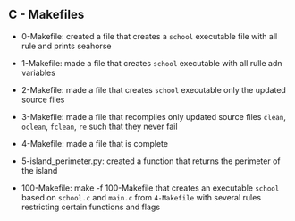 ## C - Makefiles

* 0-Makefile: created a file that creates a `school` executable file with all rule and prints seahorse

* 1-Makefile: made a file that creates `school` executable with all rulle adn variables

* 2-Makefile: made a file that creates `school` executable only the updated source files

* 3-Makefile: made a file that recompiles only updated source files `clean`, `oclean`, `fclean`, `re` such that they never fail

* 4-Makefile: made a file that is complete

* 5-island_perimeter.py: created a function that returns the perimeter of the island

* 100-Makefile: make -f 100-Makefile that creates an executable `school` based on `school.c` and `main.c` from `4-Makefile` with several rules restricting certain functions and flags
